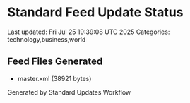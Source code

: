# Standard Feed Update Status
Last updated: Fri Jul 25 19:39:08 UTC 2025
Categories: technology,business,world

## Feed Files Generated
- master.xml (38921 bytes)

Generated by Standard Updates Workflow
